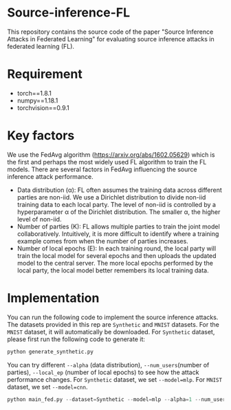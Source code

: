 # Source-inference-FL
This repository contains the source code of the paper "Source Inference Attacks in Federated Learning" for evaluating source inference attacks in federated learning (FL). 

# Requirement 
* torch==1.8.1
* numpy==1.18.1
* torchvision==0.9.1

# Key factors
We use the FedAvg algorithm (https://arxiv.org/abs/1602.05629) which is the first and perhaps the most widely used FL algorithm to train the FL models. There are several factors in FedAvg influencing the source inference attack performance.

* Data distribution (α): FL often assumes the training data across different parties are non-iid. We use a Dirichlet distribution to divide non-iid training data to each local party. The level of non-iid is controlled by a hyperparameter α of the Dirichlet distribution. The smaller α, the higher level of non-iid.
* Number of parties (K): FL allows multiple parties to train the joint model collaboratively. Intuitively, it is more difficult to identify where a training example comes from when the number of parties increases.
* Number of local epochs (E): In each training round, the local party will train the local model for several epochs and then uploads the updated model to the central server. The more local epochs performed by the local party, the local model better remembers its local training data.

# Implementation
You can run the following code to implement the source inference attacks. The datasets provided in this rep are `Synthetic` and `MNIST` datasets. For the `MNIST` dataset, it will automatically be downloaded. For `Synthetic` dataset, please first run the following code to generate it:
```python
python generate_synthetic.py
```

You can try different `--alpha` (data distribution), `--num_users`(number of parties), `--local_ep` (number of local epochs) to see how the attack performance changes. For `Synthetic` dataset, we set `--model=mlp`. For `MNIST` dataset, we set `--model=cnn`.
```python
python main_fed.py --dataset=Synthetic --model=mlp --alpha=1 --num_users=10 --local_ep=5
```
